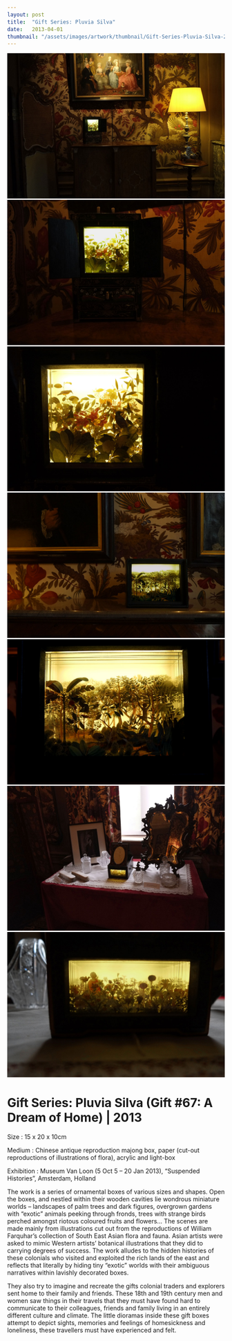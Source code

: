 ```yaml
---
layout: post
title:  "Gift Series: Pluvia Silva"
date:   2013-04-01
thumbnail: "/assets/images/artwork/thumbnail/Gift-Series-Pluvia-Silva-2013.jpg"
---
```


![My image Name](/assets/images/artwork/Gift-Series-Pluvia-Silva_01.jpg)
![My image Name](/assets/images/artwork/Gift-Series-Pluvia-Silva_02.jpg)
![My image Name](/assets/images/artwork/Gift-Series-Pluvia-Silva_03.jpg)
![My image Name](/assets/images/artwork/Gift-Series-Pluvia-Silva_04.jpg)
![My image Name](/assets/images/artwork/Gift-Series-Pluvia-Silva_05.jpg)
![My image Name](/assets/images/artwork/Gift-Series-Pluvia-Silva_06.jpg)
![My image Name](/assets/images/artwork/Gift-Series-Pluvia-Silva_07.jpg)

# Gift Series: Pluvia Silva (Gift #67: A Dream of Home) | 2013

Size
: 15 x 20 x 10cm

Medium
: Chinese antique reproduction majong box, paper  (cut-out reproductions of illustrations of flora), acrylic and light-box

Exhibition
: Museum Van Loon (5 Oct 5 – 20 Jan 2013), “Suspended Histories”, Amsterdam, Holland 
		
The work is a series of ornamental boxes of various sizes and shapes. Open the boxes, and nestled within their wooden cavities lie wondrous miniature worlds – landscapes of palm trees and dark figures, overgrown gardens with “exotic” animals peeking through fronds, trees with strange birds perched amongst riotous coloured fruits and flowers… The scenes are made mainly from illustrations cut out from the reproductions of William Farquhar’s collection of South East Asian flora and fauna. Asian artists were asked to mimic Western artists’ botanical illustrations that they did to carrying degrees of success. The work alludes to the hidden histories of these colonials who visited and exploited the rich lands of the east and reflects that literally by hiding tiny “exotic” worlds with their ambiguous narratives within lavishly decorated boxes.

They also try to imagine and recreate the gifts colonial traders and explorers sent home to their family and friends.  These 18th and 19th century men and 
women saw things in their travels that they must have found hard to communicate to their colleagues, friends and family living in an entirely different culture and climate.  The little dioramas inside these gift boxes attempt to depict sights, memories and feelings of homesickness and loneliness, these travellers must have experienced and felt.